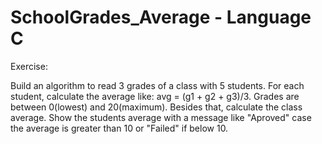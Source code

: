 # SchoolGrades_Average - Language C

Exercise:

Build an algorithm to read 3 grades of a class with 5 students. 
For each student, calculate the average like: avg = (g1 + g2 + g3)/3. 
Grades are between 0(lowest) and 20(maximum).
Besides that, calculate the class average. 
Show the students average with a message like "Aproved" case the average is greater than 10 or "Failed" if below 10.
